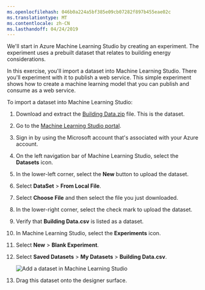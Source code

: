 ```yaml
---
ms.openlocfilehash: 046b0a224a5bf385e09cb07282f897b455eae02c
ms.translationtype: MT
ms.contentlocale: zh-CN
ms.lasthandoff: 04/24/2019
---
```

We'll start in Azure Machine Learning Studio by creating an experiment. The experiment uses a prebuilt dataset that relates to building energy considerations.

In this exercise, you'll import a dataset into Machine Learning Studio. There you'll experiment with it to publish a web service. This simple experiment shows how to create a machine learning model that you can publish and consume as a web service.

To import a dataset into Machine Learning Studio:

1. Download and extract the [Building Data.zip](https://github.com/MicrosoftDocs/mslearn-work-with-vision-cognitive-services/blob/master/Building%20Data.zip?raw=true) file. This is the dataset.
1. Go to the [Machine Learning Studio portal](https://studio.azureml.net?azure-portal=true). 
1. Sign in by using the Microsoft account that's associated with your Azure account.
1. On the left navigation bar of Machine Learning Studio, select the **Datasets** icon.  
1. In the lower-left corner, select the **New** button to upload the dataset.
1. Select **DataSet** > **From Local File**.
1. Select **Choose File** and then select the file you just downloaded.
1. In the lower-right corner, select the check mark to upload the dataset.
1. Verify that **Building Data.csv** is listed as a dataset.
1. In Machine Learning Studio, select the **Experiments** icon.
1. Select **New** > **Blank Experiment**.
1. Select **Saved Datasets** > **My Datasets** > **Building Data.csv**.  

    ![Add a dataset in Machine Learning Studio](../media/5-create-an-experiment-in-ML-studio-dataset-selection.png)

1. Drag this dataset onto the designer surface.
